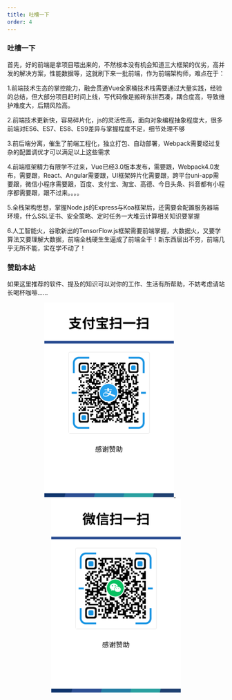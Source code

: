 ```yaml
---
title: 吐槽一下
order: 4
---
```


### 吐槽一下

首先，好的前端是拿项目喂出来的，不然根本没有机会知道三大框架的优劣，高并发的解决方案，性能数据等，这就刷下来一批前端，作为前端架构师，难点在于：

1.前端技术生态的掌控能力，融会贯通Vue全家桶技术栈需要通过大量实践，经验的总结，但大部分项目赶时间上线，写代码像是搬砖东拼西凑，耦合度高，导致维护难度大，后期风险高。

2.前端技术更新快，容易碎片化，js的灵活性高，面向对象编程抽象程度大，很多前端对ES6、ES7、ES8、ES9差异与掌握程度不足，细节处理不够

3.前后端分离，催生了前端工程化，独立打包、自动部署，Webpack需要经过复杂的配置调优才可以满足以上这些需求

4.前端框架精力有限学不过来，Vue已经3.0版本发布，需要跟，Webpack4.0发布，需要跟，React、Angular需要跟，UI框架碎片化需要跟，跨平台uni-app需要跟，微信小程序需要跟，百度、支付宝、淘宝、高德、今日头条、抖音都有小程序都需要跟，跟不过来。。。。

5.全栈架构思想，掌握Node.js的Express与Koa框架后，还需要会配置服务器端环境，什么SSL证书、安全策略、定时任务一大堆云计算相关知识要掌握

6.人工智能火，谷歌新出的TensorFlow.js框架需要前端掌握，大数据火，又要学算法又要理解大数据，前端全栈硬生生逼成了前端全干！新东西层出不穷，前端几乎无所不能，实在学不动了！

### 赞助本站

如果这里推荐的软件、提及的知识可以对你的工作、生活有所帮助，不妨考虑请站长喝杯咖啡……

<div align="center">
  <a href="/" align="left" >
    <img style="width: 300px"  src="/alipay.png" alt="alipay"/>
  </a>
  &nbsp; &nbsp; &nbsp; &nbsp;
  <a href="/" align="right" >
    <img style="width: 300px"  src="/wechat.png" alt="api"/>
  </a>
</div>
